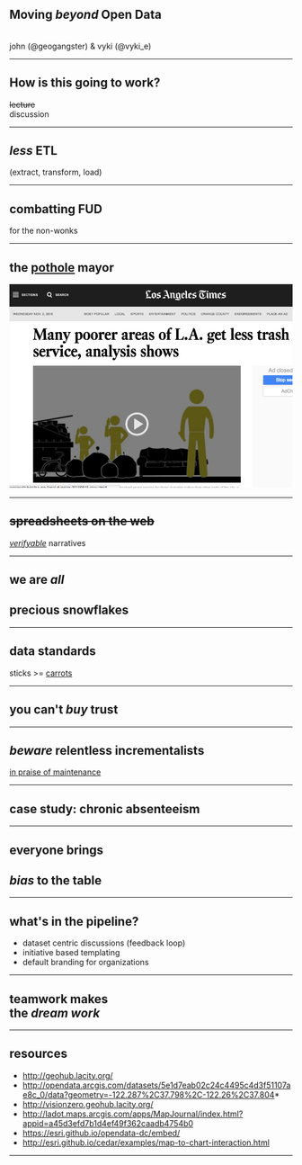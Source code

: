## Moving *beyond* Open Data
<br>
john (@geogangster) & vyki (@vyki_e)

---

## How is this going to work?

~~lecture~~ <br> discussion

---

## _less_ ETL 
(extract, transform, load)

---

## combatting FUD
for the non-wonks

---

## the [pothole](http://www.latimes.com/local/cityhall/la-me-illegal-dumping-20150815-story.html) mayor
![pothole](./latimes.png)

---

## ~~spreadsheets on the web~~
[_verifyable_](http://visionzero.geohub.lacity.org/) narratives

---

## we are *all* 
## precious snowflakes

---

## data standards

sticks >= [carrots](http://ladot.maps.arcgis.com/apps/MapJournal/index.html?appid=a45d3efd7b1d4ef49f362caadb4754b0)

---

## you can't *buy* trust

---

## _beware_ relentless incrementalists
[in praise of maintenance](http://freakonomics.com/podcast/in-praise-of-maintenance/)

---

## case study: chronic absenteeism

---


## everyone brings 
## *bias* to the table

---

## what's in the pipeline?

* dataset centric discussions (feedback loop)
* initiative based templating
* default branding for organizations

---

## teamwork makes <br> the _dream work_

---

## resources

* http://geohub.lacity.org/
* http://opendata.arcgis.com/datasets/5e1d7eab02c24c4495c4d3f51107ae8c_0/data?geometry=-122.287%2C37.798%2C-122.26%2C37.804* 
* http://visionzero.geohub.lacity.org/
* http://ladot.maps.arcgis.com/apps/MapJournal/index.html?appid=a45d3efd7b1d4ef49f362caadb4754b0
* https://esri.github.io/opendata-dc/embed/
* http://esri.github.io/cedar/examples/map-to-chart-interaction.html

---